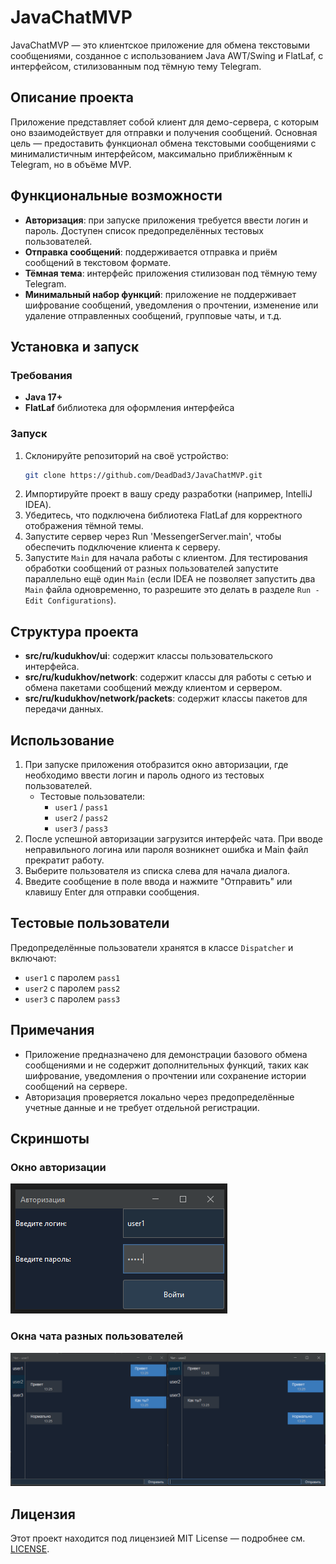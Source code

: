 # JavaChatMVP

JavaChatMVP — это клиентское приложение для обмена текстовыми сообщениями, созданное с использованием Java AWT/Swing и FlatLaf, с интерфейсом, стилизованным под тёмную тему Telegram.

## Описание проекта

Приложение представляет собой клиент для демо-сервера, с которым оно взаимодействует для отправки и получения сообщений. Основная цель — предоставить функционал обмена текстовыми сообщениями с минималистичным интерфейсом, максимально приближённым к Telegram, но в объёме MVP.

## Функциональные возможности

- **Авторизация**: при запуске приложения требуется ввести логин и пароль. Доступен список предопределённых тестовых пользователей.
- **Отправка сообщений**: поддерживается отправка и приём сообщений в текстовом формате.
- **Тёмная тема**: интерфейс приложения стилизован под тёмную тему Telegram.
- **Минимальный набор функций**: приложение не поддерживает шифрование сообщений, уведомления о прочтении, изменение или удаление отправленных сообщений, групповые чаты, и т.д.

## Установка и запуск

### Требования
- **Java 17+**
- **FlatLaf** библиотека для оформления интерфейса

### Запуск
1. Склонируйте репозиторий на своё устройство:
    ```bash
    git clone https://github.com/DeadDad3/JavaChatMVP.git
    ```
2. Импортируйте проект в вашу среду разработки (например, IntelliJ IDEA).
3. Убедитесь, что подключена библиотека FlatLaf для корректного отображения тёмной темы.
4. Запустите сервер  через Run 'MessengerServer.main', чтобы обеспечить подключение клиента к серверу.
5. Запустите `Main` для начала работы с клиентом. Для тестирования обработки сообщений от разных пользователей запустите параллельно ещё один `Main` (если IDEA не позволяет запустить два `Main` файла одновременно, то разрешите это делать в разделе `Run - Edit Configurations`).

## Структура проекта

- **src/ru/kudukhov/ui**: содержит классы пользовательского интерфейса.
- **src/ru/kudukhov/network**: содержит классы для работы с сетью и обмена пакетами сообщений между клиентом и сервером.
- **src/ru/kudukhov/network/packets**: содержит классы пакетов для передачи данных.

## Использование

1. При запуске приложения отобразится окно авторизации, где необходимо ввести логин и пароль одного из тестовых пользователей.
    - Тестовые пользователи:
        - `user1` / `pass1`
        - `user2` / `pass2`
        - `user3` / `pass3`
2. После успешной авторизации загрузится интерфейс чата. При вводе неправильного логина или пароля возникнет ошибка и Main файл прекратит работу.
3. Выберите пользователя из списка слева для начала диалога.
4. Введите сообщение в поле ввода и нажмите "Отправить" или клавишу Enter для отправки сообщения.

## Тестовые пользователи

Предопределённые пользователи хранятся в классе `Dispatcher` и включают:

- `user1` с паролем `pass1`
- `user2` с паролем `pass2`
- `user3` с паролем `pass3`

## Примечания

- Приложение предназначено для демонстрации базового обмена сообщениями и не содержит дополнительных функций, таких как шифрование, уведомления о прочтении или сохранение истории сообщений на сервере.
- Авторизация проверяется локально через предопределённые учетные данные и не требует отдельной регистрации.

## Скриншоты

### Окно авторизации
![Окно авторизации](./images/auth.PNG)

### Окна чата разных пользователей
![Окна чата разных пользователей](./images/chat.PNG)

## Лицензия

Этот проект находится под лицензией MIT License — подробнее см. [LICENSE](LICENSE).
